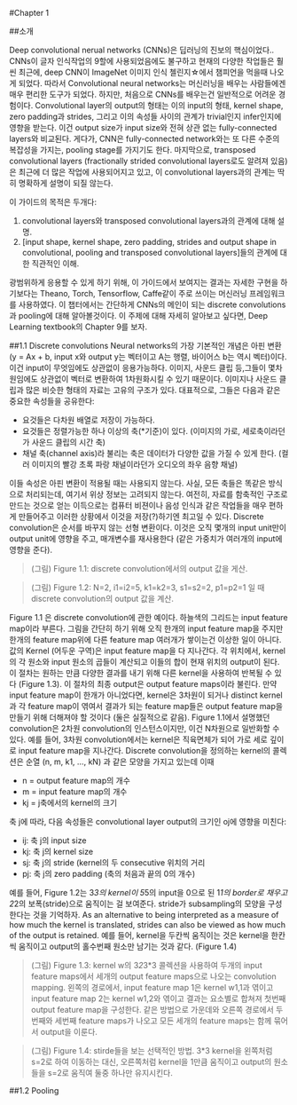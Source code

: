 #Chapter 1

##소개

Deep convolutional nerual networks (CNNs)은 딥러닝의 진보의 핵심이었다.. CNNs이 글자 인식작업의 9할에 사용되었음에도 불구하고 현재의 다양한 작업들은 훨씬 최근에, deep CNN이 ImageNet 이미지 인식 첼린지☆에서 챔피언을 먹을때 나오게 되었다.
따라서 Convolutional neural networks는 머신러닝을 배우는 사람들에겐 매우 편리한 도구가 되었다. 하지만, 처음으로 CNNs를 배우는건 일반적으로 어려운 경험이다. Convolutional layer의 output의 형태는 이의 input의 형태, kernel shape, zero padding과 strides, 그리고 이의 속성들 사이의 관계가 trivial인지 infer인지에 영향을 받는다. 이건 output size가 input size와 전혀 상관 없는 fully-connected layers와 비교된다. 게다가, CNN은 fully-connected network와는 또 다른 수준의 복잡성을 가지는, pooling stage를 가지기도 한다. 마지막으로, transposed convolutional layers (fractionally strided convolutional layers로도 알려져 있음)은 최근에 더 많은 작업에 사용되어지고 있고, 이 convolutional layers과의 관계는 딱히 명확하게 설명이 되질 않는다.

이 가이드의 목적은 두개다:

1. convolutional layers와 transposed convolutional layers과의 관계에 대해 설명.
2. [input shape, kernel shape, zero padding, strides and output shape in convolutional, pooling and transposed convolutional layers]들의 관계에 대한 직관적인 이해.

광범위하게 응용할 수 있게 하기 위해, 이 가이드에서 보여지는 결과는 자세한 구현을 하기보다는 Theano, Torch, Tensorflow, Caffe같이 주로 쓰이는 머신러닝 프레임워크를 사용하였다.
이 챕터에서는 간단하게 CNNs의 메인이 되는 discrete convolutions과 pooling에 대해 알아볼것이다. 이 주제에 대해 자세히 알아보고 싶다면, Deep Learning textbook의 Chapter 9를 보자.

##1.1 Discrete convolutions
Neural networks의 가장 기본적인 개념은 아핀 변환(y = Ax + b, input x와 output y는 벡터이고 A는 행렬, 바이어스 b는 역시 벡터)이다. 이건 input이 무엇임에도 상관없이 응용가능하다. 이미지, 사운드 클립 등,그들이 몇차원임에도 상관없이 벡터로 변환하여 1차원화시킬 수 있기 때문이다. 이미지나 사운드 클립과 많은 비슷한 형태의 자료는 고유의 구조가 있다. 대표적으로, 그들은 다음과 같은 중요한 속성들을 공유한다:
* 요것들은 다차원 배열로 저장이 가능하다.
* 요것들은 정렬가능한 하나 이상의 축(*기준)이 있다. (이미지의 가로, 세로축이라던가 사운드 클립의 시간 축)
* 채널 축(channel axis)라 불리는 축은 데이터가 다양한 값을 가질 수 있게 한다. (컬러 이미지의 빨강 초록 파랑 채널이라던가 오디오의 좌우 음향 채널)

이들 속성은 아핀 변환이 적용될 때는 사용되지 않는다. 사실, 모든 축들은 똑같은 방식으로 처리되는데, 여기서 위상 정보는 고려되지 않는다. 여전히, 자료를 함축적인 구조로 만드는 것으로 얻는 이득으로는 컴퓨터 비젼이나 음성 인식과 같은 작업들을 매우 편하게 만들어주고 이러한 상황에서 이것을 저장(?)하기엔 최고일 수 있다. Discrete convolution은 순서를 바꾸지 않는 선형 변환이다. 이것은 오직 몇개의 input unit만이 output unit에 영향을 주고, 매개변수를 재사용한다 (같은 가중치가 여러개의 input에 영향을 준다).

>(그림)
>Figure 1.1: discrete convolution에서의 output 값을 게산.

>(그림)
>Figure 1.2: N=2, i1=i2=5, k1=k2=3, s1=s2=2, p1=p2=1 일 때 discrete convolution의 output 값을 계산.

Figure 1.1 은 discrete convolution에 관한 예이다. 하늘색의 그리드는 input feature map이라 부른다. 그림을 간단히 하기 위해 오직 한개의 input feature map을 주지만 한개의 feature map위에 다른 feature map 여러개가 쌓이는건 이상한 일이 아니다. 값의 Kernel (어두운 구역)은 input feature map을 다 지나간다. 각 위치에서, kernel의 각 원소와 input 원소의 곱들이 계산되고 이들의 합이 현재 위치의 output이 된다. 이 절차는 원하는 만큼 다양한 결과를 내기 위해 다른 kernel을 사용하여 반복될 수 있다 (Figure 1.3). 이 절차의 최종 output은 output feature maps이라 불린다. 만약 input feature map이 한개가 아니었다면, kernel은 3차원이 되거나 distinct kernel과 각 feature map이 엮여서 결과가 되는 feature map들은 output feature map을 만들기 위해 더해져야 할 것이다 (둘은 실질적으로 같음).
Figure 1.1에서 설명했던 convolution은 2차원 convolution의 인스턴스이지만, 이건 N차원으로 일반화할 수 있다. 예를 들어, 3차원 convolution에서는 kernel은 직육면체가 되어 가로 세로 깊이로 input feature map을 지나간다.
Discrete convolution을 정의하는 kernel의 콜렉션은 순열 (n, m, k1, …, kN) 과 같은 모양을 가지고 있는데 이때
* n = output feature map의 개수
* m = input feature map의 개수
* kj = j축에서의 kernel의 크기

축 j에 따라, 다음 속성들은 convolutional layer output의 크기인 oj에 영향을 미친다:

* ij: 축 j의 input size
* kj: 축 j의 kernel size
* sj: 축 j의 stride (kernel의 두 consecutive 위치의 거리
* pj: 축 j의 zero padding (축의 처음과 끝의 0의 개수)

예를 들어, Figure 1.2는 3*3의 kernel이 5*5의 input을 0으로 된 1*1의 border로  채우고 2*2의 보폭(stride)으로 움직이는 걸 보여준다.
stride가 subsampling의 모양을 구성한다는 것을 기억하자. As an alternative to being interpreted as a measure of how much the kernel is translated, strides can also be viewed as how much of the output is retained. 예를 들어, kernel을 두칸씩 움직이는 것은 kernel을 한칸씩 움직이고 output의 홀수번째 원소만 남기는 것과 같다. (Figure 1.4)

>(그림)
>Figure 1.3: kernel w의 3*2*3*3 콜렉션을 사용하여 두개의 input feature maps에서 세개의 output feature maps으로 나오는 convolution mapping. 왼쪽의 경로에서, input feature map 1은 kernel w1,1과 엮이고 input feature map 2는 kernel w1,2와 엮이고 결과는 요소별로 합쳐져 첫번째 output feature map을 구성한다. 같은 방법으로 가운데와 오른쪽 경로에서 두번째와 세번째 feature maps가 나오고 모든 세개의 feature maps는 함께 묶어서 output을 이룬다.

>(그림)
>Figure 1.4: stirde들을 보는 선택적인 방법. 3*3 kernel을 왼쪽처럼 s=2로 하여 이동하는 대신, 오른쪽처럼 kernel을 1만큼 움직이고 output의 원소들을 s=2로 움직여 둘중 하나만 유지시킨다.

##1.2 Pooling
